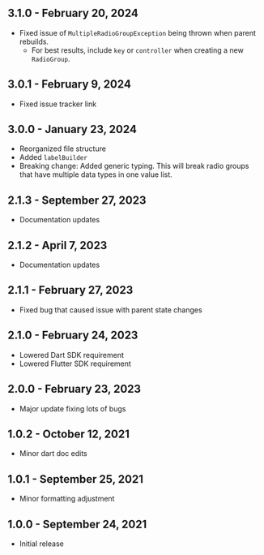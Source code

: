 ## 3.1.0 - February 20, 2024

- Fixed issue of `MultipleRadioGroupException` being thrown when parent rebuilds.
  - For best results, include `key` or `controller` when creating a new `RadioGroup`.

## 3.0.1 - February 9, 2024

- Fixed issue tracker link

## 3.0.0 - January 23, 2024

- Reorganized file structure
- Added `labelBuilder`
- Breaking change: Added generic typing. This will break radio groups that have multiple data types in one value list.

## 2.1.3 - September 27, 2023

- Documentation updates

## 2.1.2 - April 7, 2023

- Documentation updates

## 2.1.1 - February 27, 2023

- Fixed bug that caused issue with parent state changes

## 2.1.0 - February 24, 2023

- Lowered Dart SDK requirement
- Lowered Flutter SDK requirement

## 2.0.0 - February 23, 2023

- Major update fixing lots of bugs

## 1.0.2 - October 12, 2021

- Minor dart doc edits

## 1.0.1 - September 25, 2021

- Minor formatting adjustment

## 1.0.0 - September 24, 2021

- Initial release
